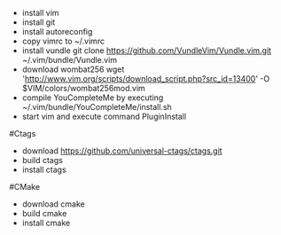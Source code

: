 * install vim
* install git
* install autoreconfig
* copy vimrc to ~/.vimrc
* install vundle git clone https://github.com/VundleVim/Vundle.vim.git ~/.vim/bundle/Vundle.vim
* download wombat256 wget 'http://www.vim.org/scripts/download_script.php?src_id=13400' -O $VIM/colors/wombat256mod.vim
* compile YouCompleteMe by executing ~/.vim/bundle/YouCompleteMe/install.sh
* start vim and execute command PluginInstall

#Ctags
* download https://github.com/universal-ctags/ctags.git
* build ctags
* install ctags

#CMake
* download cmake
* build cmake
* install cmake
